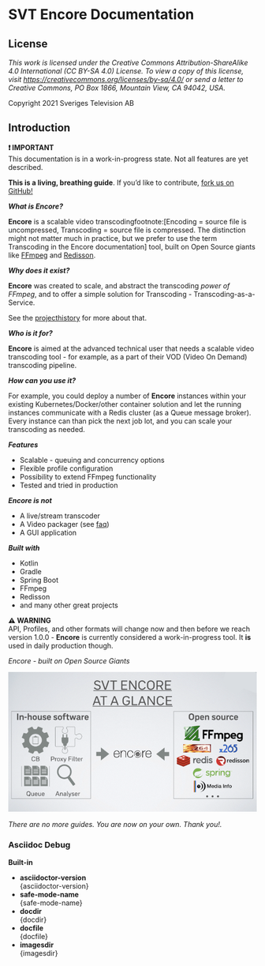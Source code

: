 # SVT Encore Documentation

## License

_This work is licensed under the Creative Commons Attribution-ShareAlike 4.0 International (CC BY-SA 4.0) License. To view a copy of this license, visit https://creativecommons.org/licenses/by-sa/4.0/ or send a letter to Creative Commons, PO Box 1866, Mountain View, CA 94042, USA._

Copyright 2021 Sveriges Television AB

## Introduction

**❗ IMPORTANT**\
This documentation is in a work-in-progress state. Not all features are yet described.

**This is a living, breathing guide**. If you’d like to contribute,  [fork us on GitHub!](https://github.com/svt/encore-doc)

**_What is Encore?_**

**Encore** is a scalable video transcodingfootnote:[Encoding = source file is uncompressed, Transcoding = source file is compressed. The distinction might not matter much in practice, but we prefer to use the term Transcoding in the Encore documentation] tool, built on Open Source giants like [FFmpeg](https://www.ffmpeg.org/) and [Redisson](https://github.com/redisson).

**_Why does it exist?_**

**Encore** was created to scale, and abstract the transcoding _power of FFmpeg_, and to offer a simple solution for Transcoding - Transcoding-as-a-Service.

See the [projecthistory](#projecthistory) for more about that.

**_Who is it for?_**

**Encore** is aimed at the advanced technical user that needs a scalable video transcoding tool - for example, as a part of their VOD (Video On Demand) transcoding pipeline.

**_How can you use it?_**

For example, you could deploy a number of **Encore** instances within your existing Kubernetes/Docker/other container solution and let the running instances communicate with a Redis cluster (as a Queue message broker). Every instance can than pick the next job lot, and you can scale your transcoding as needed.

**_Features_**

* Scalable - queuing and concurrency options
* Flexible profile configuration
* Possibility to extend FFmpeg functionality
* Tested and tried in production

**_Encore is not_**

* A live/stream transcoder
* A Video packager (see [faq](#faq))
* A GUI application

**_Built with_**

* Kotlin
* Gradle
* Spring Boot
* FFmpeg
* Redisson
* and many other great projects

**⚠️ WARNING**\
API, Profiles, and other formats will change now and then before we reach version 1.0.0 - **Encore** is currently considered a work-in-progress tool.
It **is** used in daily production though.

_Encore - built on Open Source Giants_

![align="center"](img/svt_encore_at_a_glance.png)

_There are no more guides.
You are now on your own.
Thank you!._

### Asciidoc Debug

**Built-in**

* **asciidoctor-version**\
{asciidoctor-version}
* **safe-mode-name**\
{safe-mode-name}
* **docdir**\
{docdir}
* **docfile**\
{docfile}
* **imagesdir**\
{imagesdir}
